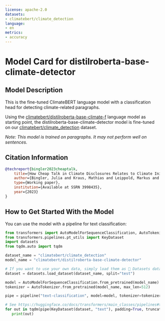 ```yaml
---
license: apache-2.0
datasets:
- climatebert/climate_detection
language:
- en
metrics:
- accuracy
---
```


# Model Card for distilroberta-base-climate-detector

## Model Description

This is the fine-tuned ClimateBERT language model with a classification head for detecting climate-related paragraphs.

Using the [climatebert/distilroberta-base-climate-f](https://huggingface.co/climatebert/distilroberta-base-climate-f) language model as starting point, the distilroberta-base-climate-detector model is fine-tuned on our [climatebert/climate_detection](https://huggingface.co/climatebert/climate_detection) dataset.

*Note: This model is trained on paragraphs. It may not perform well on sentences.*

## Citation Information

```bibtex
@techreport{bingler2023cheaptalk,
    title={How Cheap Talk in Climate Disclosures Relates to Climate Initiatives, Corporate Emissions, and Reputation Risk},
    author={Bingler, Julia and Kraus, Mathias and Leippold, Markus and Webersinke, Nicolas},
    type={Working paper},
    institution={Available at SSRN 3998435},
    year={2023}
}
```

## How to Get Started With the Model

You can use the model with a pipeline for text classification:

```python
from transformers import AutoModelForSequenceClassification, AutoTokenizer, pipeline
from transformers.pipelines.pt_utils import KeyDataset
import datasets
from tqdm.auto import tqdm

dataset_name = "climatebert/climate_detection"
model_name = "climatebert/distilroberta-base-climate-detector"

# If you want to use your own data, simply load them as 🤗 Datasets dataset, see https://huggingface.co/docs/datasets/loading
dataset = datasets.load_dataset(dataset_name, split="test")

model = AutoModelForSequenceClassification.from_pretrained(model_name)
tokenizer = AutoTokenizer.from_pretrained(model_name, max_len=512)

pipe = pipeline("text-classification", model=model, tokenizer=tokenizer, device=0)

# See https://huggingface.co/docs/transformers/main_classes/pipelines#transformers.pipeline
for out in tqdm(pipe(KeyDataset(dataset, "text"), padding=True, truncation=True)):
   print(out)
```